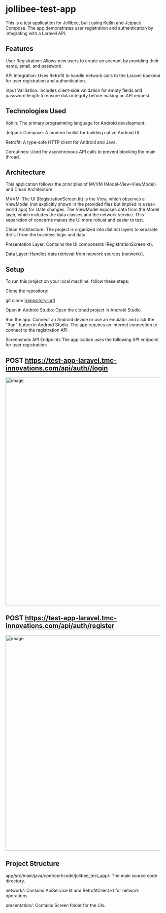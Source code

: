 # jollibee-test-app
This is a test application for Jollibee, built using Kotlin and Jetpack Compose. The app demonstrates user registration and authentication by integrating with a Laravel API.

## Features
User Registration: Allows new users to create an account by providing their name, email, and password.

API Integration: Uses Retrofit to handle network calls to the Laravel backend for user registration and authentication.

Input Validation: Includes client-side validation for empty fields and password length to ensure data integrity before making an API request.

## Technologies Used
Kotlin: The primary programming language for Android development.

Jetpack Compose: A modern toolkit for building native Android UI.

Retrofit: A type-safe HTTP client for Android and Java.

Coroutines: Used for asynchronous API calls to prevent blocking the main thread.

## Architecture
This application follows the principles of MVVM (Model-View-ViewModel) and Clean Architecture.

MVVM: The UI (RegistrationScreen.kt) is the View, which observes a ViewModel (not explicitly shown in the provided files but implied in a real-world app) for state changes. The ViewModel exposes data from the Model layer, which includes the data classes and the network service. This separation of concerns makes the UI more robust and easier to test.

Clean Architecture: The project is organized into distinct layers to separate the UI from the business logic and data.

Presentation Layer: Contains the UI components (RegistrationScreen.kt).

Data Layer: Handles data retrieval from network sources (network/).

## Setup
To run this project on your local machine, follow these steps:

Clone the repository:

git clone [[repository-url]](https://github.com/chuatomoliver/jollibee-test-app.git)

Open in Android Studio:
Open the cloned project in Android Studio.

Run the app:
Connect an Android device or use an emulator and click the "Run" button in Android Studio. The app requires an internet connection to connect to the registration API.

Screenshots
API Endpoints
The application uses the following API endpoint for user registration:

## POST https://test-app-laravel.tmc-innovations.com/api/auth//login

<img width="1308" height="739" alt="image" src="https://github.com/user-attachments/assets/8f08c059-4def-4dcd-9387-0ae3e252dfd3" />

## POST https://test-app-laravel.tmc-innovations.com/api/auth/register

<img width="1293" height="699" alt="image" src="https://github.com/user-attachments/assets/af85d9a2-0b5e-48b5-bd09-2b7274f9d6f6" />



## Project Structure
app/src/main/java/com/certicode/jolibee_test_app/: The main source code directory.

network/: Contains ApiService.kt and RetrofitClient.kt for network operations.

presentation/: Contains Screen folder for the UIs.
